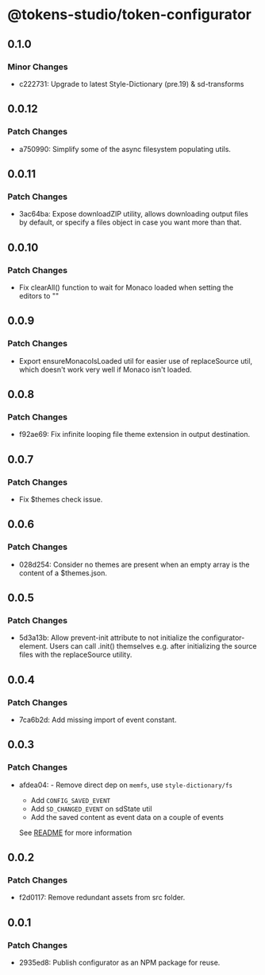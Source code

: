 # @tokens-studio/token-configurator

## 0.1.0

### Minor Changes

- c222731: Upgrade to latest Style-Dictionary (pre.19) & sd-transforms

## 0.0.12

### Patch Changes

- a750990: Simplify some of the async filesystem populating utils.

## 0.0.11

### Patch Changes

- 3ac64ba: Expose downloadZIP utility, allows downloading output files by default, or specify a files object in case you want more than that.

## 0.0.10

### Patch Changes

- Fix clearAll() function to wait for Monaco loaded when setting the editors to ""

## 0.0.9

### Patch Changes

- Export ensureMonacoIsLoaded util for easier use of replaceSource util, which doesn't work very well if Monaco isn't loaded.

## 0.0.8

### Patch Changes

- f92ae69: Fix infinite looping file theme extension in output destination.

## 0.0.7

### Patch Changes

- Fix $themes check issue.

## 0.0.6

### Patch Changes

- 028d254: Consider no themes are present when an empty array is the content of a $themes.json.

## 0.0.5

### Patch Changes

- 5d3a13b: Allow prevent-init attribute to not initialize the configurator-element. Users can call .init() themselves e.g. after initializing the source files with the replaceSource utility.

## 0.0.4

### Patch Changes

- 7ca6b2d: Add missing import of event constant.

## 0.0.3

### Patch Changes

- afdea04: - Remove direct dep on `memfs`, use `style-dictionary/fs`

  - Add `CONFIG_SAVED_EVENT`
  - Add `SD_CHANGED_EVENT` on sdState util
  - Add the saved content as event data on a couple of events

  See [README](https://github.com/tokens-studio/style-dictionary-configurator#events) for more information

## 0.0.2

### Patch Changes

- f2d0117: Remove redundant assets from src folder.

## 0.0.1

### Patch Changes

- 2935ed8: Publish configurator as an NPM package for reuse.
